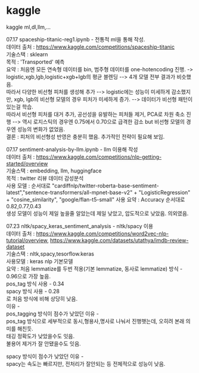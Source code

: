 # kaggle
kaggle ml,dl,llm,...

07.17 spaceship-titanic-reg1.ipynb - 전통적 ml을 통해 작성.  
데이터 출처 : https://www.kaggle.com/competitions/spaceship-titanic  
기술스택 : sklearn  
목적 : 'Transported' 예측  
요약 : 처음엔 모든 연속형 데이터를 bin, 범주형 데이터를 one-hotencoding 진행. -> logistic,xgb,lgb,logistic+xgb+lgb의 평균 블렌딩 --> 4개 모델 전부 결과가 비슷했음.  
따라서 다양한 비선형 피처를 생성해 추가 --> logistic에는 성능이 미세하게 감소했지만, xgb, lgb의 비선형 모델의 경우 피처가 미세하게 증가. --> 데이터가 비선형 패턴이 있는걸 학습.  
따라서 비선형 피처를 대거 추가, 공선성을 유발하는 피처들 제거, PCA로 차원 축소 진행 --> 역시 로지스틱의 경우엔 0.75에서 0.70으로 급격한 감소 but 비선형 모델의 경우엔 성능의 변화가 없었음.  
  결론 : 피처의 비선형성 반영은 충분히 했음. 추가적인 전략이 필요해 보임.  

07.17 sentiment-analysis-by-llm.ipynb - llm 이용해 작성  
데이터 출처 : https://www.kaggle.com/competitions/nlp-getting-started/overview  
기술스택 : embedding, llm, huggingface  
목적 : twitter 리뷰 데이터 감성분석  
사용 모델 : 순서대로 "cardiffnlp/twitter-roberta-base-sentiment-latest","sentence-transformers/all-mpnet-base-v2" + "LogisticRegression" + "cosine_similarity", "google/flan-t5-small" 사용
요약 : Accuracy 순서대로 0.82,0.77,0.43  
생성 모델이 성능이 제일 높을줄 알았는데 제일 낮았고, 압도적으로 낮았음. 의외였음.  

07.23 nltk/spacy_keras_sentiment_analysis - nltk/spacy 이용  
데이터 출처 : https://www.kaggle.com/competitions/word2vec-nlp-tutorial/overview, https://www.kaggle.com/datasets/utathya/imdb-review-dataset  
기술스택 : nltk,spacy,tesorflow.keras  
사용모델 : keras nlp 기본모델  
요약 : 처음 lemmatize를 두번 적용(기본 lemmatize, 동사로 lemmatize) 방식 - 0.96으로 가장 높음.  
pos_tag 방식 사용 - 0.34  
spacy 방식 사용 - 0.28  
로 처음 방식에 비해 상당히 낮음.  
이유 -  
pos_tagging 방식이 점수가 낮았던 이유 -  
pos_tag 방식으로 세부적으로 동시,형용사,명사로 나눠서 진행햇는데, 오히려 본래 의미를 해친듯.  
태깅 정확도가 낮았을수도 잇음.  
불용어 제거가 잘 안됐을수도 잇음.  

spacy 방식이 점수가 낮았던 이유 -  
spacy는 속도는 빠르지만, 전처리가 잘안되는 등 전체적으로 성능이 낮음.  
